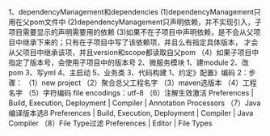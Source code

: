 1、dependencyManagement和dependencies
(1)dependencyManagement只用在父pom文件中
(2)dependencyManagement只声明依赖，并不实现引入，子项目需要显示的声明需要用的依赖
(3)如果不在子项目中声明依赖，是不会从父项目中继承下来的；只有在子项目中写了该依赖项，并且么有指定具体版本，
才会从父项目中继承该项，并且version和scope都读取自父pom
（4）如果子项目中指定了版本号，会使用子项目中的版本号
2、微服务模块
    1、建module
    2、改pom
    3、写yml
    4、主启动
    5、业务类
3、代码构建
    1、约定》配置》编码
    2：步骤：
        （1）new project
        （2）聚合总父工程名字
        （3）maven选版本
        （4）工程名字
        （5）字符编码 file encodings：utf-8
        （6）注解生效激活  Preferences | Build, Execution, Deployment | Compiler | Annotation Processors
        （7）Java编译版本选8 Preferences | Build, Execution, Deployment | Compiler | Java Compiler
        （8）File Type过滤 Preferences | Editor | File Types


















